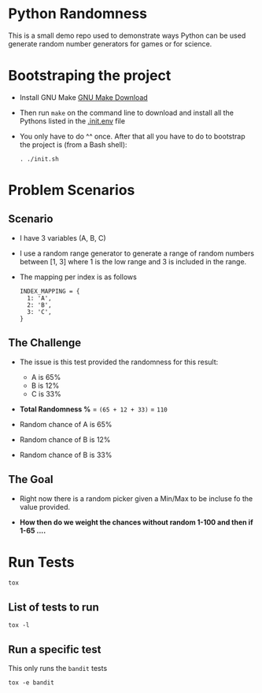 Python Randomness
=================

This is a small demo repo used to demonstrate ways Python can be used
generate random number generators for games or for science.


# Bootstraping the project

- Install GNU Make [GNU Make Download](https://www.gnu.org/software/make/#download)

- Then run `make` on the command line to download and install all the
  Pythons listed in the [.init.env](./.init.env) file

- You only have to do ^^ once. After that all you have to do to
  bootstrap the project is (from a Bash shell):

  ```
  . ./init.sh
  ```

# Problem Scenarios

## Scenario

- I have 3 variables (A, B, C)

- I use a random range generator to generate a range of random numbers
    between [1, 3] where 1 is the low range and 3 is included in the
    range.

- The mapping per index is as follows
  ```
  INDEX_MAPPING = {
    1: 'A',
    2: 'B',
    3: 'C',
  }
  ```

## The Challenge

- The issue is this test provided the randomness for this result:
  - A is 65%
  - B is 12%
  - C is 33%

- **Total Randomness %** = `(65 + 12 + 33)` = `110`

- Random chance of A is 65%
- Random chance of B is 12%
- Random chance of B is 33%

## The Goal

- Right now there is a random picker given a Min/Max to be incluse fo the value
  provided.

- **How then do we weight the chances without random 1-100 and then if
    1-65 ....**


# Run Tests

```
tox
```

## List of tests to run

```
tox -l
```

## Run a specific test

This only runs the `bandit` tests

```
tox -e bandit
```
